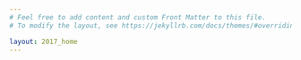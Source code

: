 ```yaml
---
# Feel free to add content and custom Front Matter to this file.
# To modify the layout, see https://jekyllrb.com/docs/themes/#overriding-theme-defaults

layout: 2017_home
---
```

